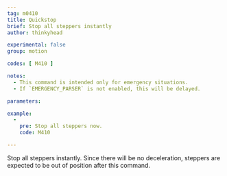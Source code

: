 ```yaml
---
tag: m0410
title: Quickstop
brief: Stop all steppers instantly
author: thinkyhead

experimental: false
group: motion

codes: [ M410 ]

notes:
  - This command is intended only for emergency situations.
  - If `EMERGENCY_PARSER` is not enabled, this will be delayed.

parameters:

example:
  -
    pre: Stop all steppers now.
    code: M410

---
```


Stop all steppers instantly. Since there will be no deceleration, steppers are expected to be out of position after this command.
